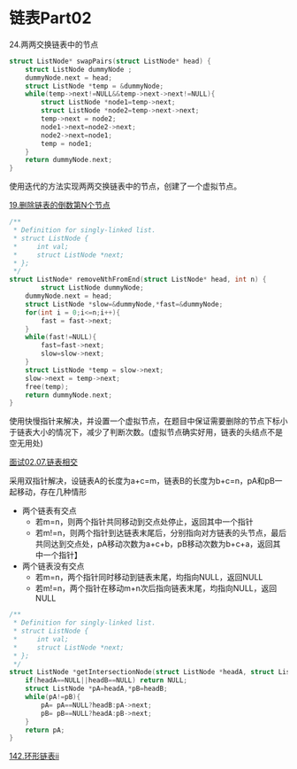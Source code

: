 # 链表Part02



24.两两交换链表中的节点

```c
struct ListNode* swapPairs(struct ListNode* head) {
    struct ListNode dummyNode ;
    dummyNode.next = head;
    struct ListNode *temp = &dummyNode;
    while(temp->next!=NULL&&temp->next->next!=NULL){
        struct ListNode *node1=temp->next;
        struct ListNode *node2=temp->next->next;
        temp->next = node2;
        node1->next=node2->next;
        node2->next=node1;
        temp = node1;
    }
    return dummyNode.next;
}
```

使用迭代的方法实现两两交换链表中的节点，创建了一个虚拟节点。



[19.删除链表的倒数第N个节点](https://leetcode.cn/problems/remove-nth-node-from-end-of-list/description/)

```c
/**
 * Definition for singly-linked list.
 * struct ListNode {
 *     int val;
 *     struct ListNode *next;
 * };
 */
struct ListNode* removeNthFromEnd(struct ListNode* head, int n) {
        struct ListNode dummyNode;
    dummyNode.next = head;
    struct ListNode *slow=&dummyNode,*fast=&dummyNode;
    for(int i = 0;i<=n;i++){
        fast = fast->next;
    }
    while(fast!=NULL){
        fast=fast->next;
        slow=slow->next;
    }
    struct ListNode *temp = slow->next;
    slow->next = temp->next;
    free(temp);
    return dummyNode.next;
}
```

使用快慢指针来解决，并设置一个虚拟节点，在题目中保证需要删除的节点下标小于链表大小的情况下，减少了判断次数。(虚拟节点确实好用，链表的头结点不是空无用处)



[面试02.07.链表相交](https://leetcode.cn/problems/intersection-of-two-linked-lists-lcci/)

采用双指针解决，设链表A的长度为a+c=m，链表B的长度为b+c=n，pA和pB一起移动，存在几种情形

- 两个链表有交点
  - 若m=n，则两个指针共同移动到交点处停止，返回其中一个指针
  - 若m!=n，则两个指针到达链表末尾后，分别指向对方链表的头节点，最后共同达到交点处，pA移动次数为a+c+b，pB移动次数为b+c+a，返回其中一个指针】
- 两个链表没有交点
  - 若m=n，两个指针同时移动到链表末尾，均指向NULL，返回NULL
  - 若m!=n，两个指针在移动m+n次后指向链表末尾，均指向NULL，返回NULL

```c
/**
 * Definition for singly-linked list.
 * struct ListNode {
 *     int val;
 *     struct ListNode *next;
 * };
 */
struct ListNode *getIntersectionNode(struct ListNode *headA, struct ListNode *headB) {
    if(headA==NULL||headB==NULL) return NULL;
    struct ListNode *pA=headA,*pB=headB;
    while(pA!=pB){
        pA= pA==NULL?headB:pA->next;
        pB= pB==NULL?headA:pB->next;
    }
    return pA;
}
```



[142.环形链表ii](https://leetcode.cn/problems/linked-list-cycle-ii/description/)